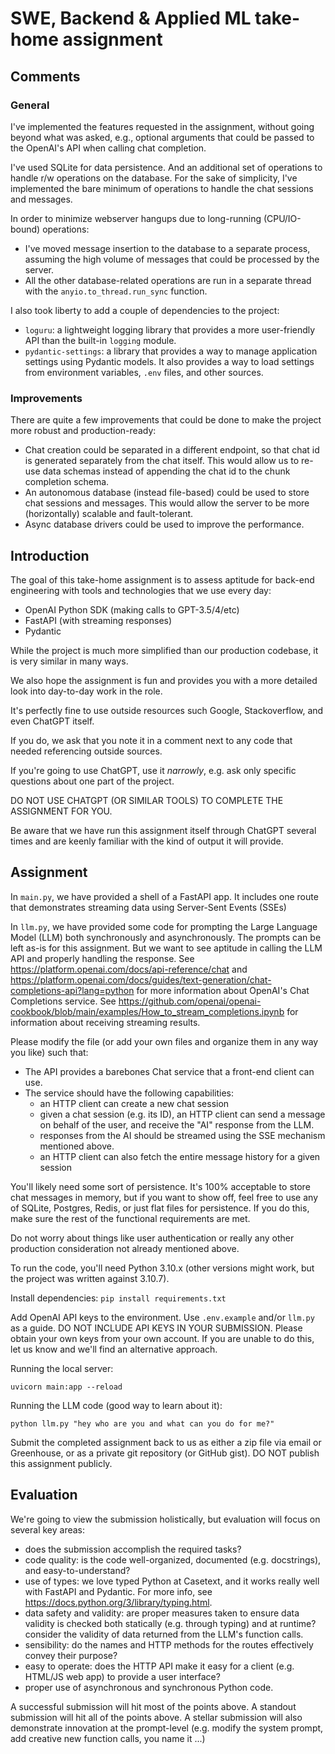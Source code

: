 # SWE, Backend & Applied ML take-home assignment

## Comments

### General

I've implemented the features requested in the assignment, without going beyond what was asked, e.g., optional arguments that could be passed to the OpenAI's API when calling chat completion.

I've used SQLite for data persistence. And an additional set of operations to handle r/w operations on the database. 
For the sake of simplicity, I've implemented the bare minimum of operations to handle the chat sessions and messages.

In order to minimize webserver hangups due to long-running (CPU/IO-bound) operations:
- I've moved message insertion to the database to a separate process, assuming the high volume of messages that could be processed by the server.
- All the other database-related operations are run in a separate thread with the `anyio.to_thread.run_sync` function.

I also took liberty to add a couple of dependencies to the project:
- `loguru`: a lightweight logging library that provides a more user-friendly API than the built-in `logging` module.
- `pydantic-settings`: a library that provides a way to manage application settings using Pydantic models. It also provides a way to load settings from environment variables, `.env` files, and other sources.

### Improvements

There are quite a few improvements that could be done to make the project more robust and production-ready:

- Chat creation could be separated in a different endpoint, so that chat id is generated separately from the chat itself. This would allow us to re-use data schemas instead of appending the chat id to the chunk completion schema.
- An autonomous database (instead file-based) could be used to store chat sessions and messages. This would allow the server to be more (horizontally) scalable and fault-tolerant.
- Async database drivers could be used to improve the performance.


## Introduction

The goal of this take-home assignment is to assess aptitude for back-end engineering with tools and technologies that we use every day:

- OpenAI Python SDK (making calls to GPT-3.5/4/etc)
- FastAPI (with streaming responses)
- Pydantic

While the project is much more simplified than our production codebase, it is very similar in many ways.

We also hope the assignment is fun and provides you with a more detailed look into day-to-day work in the role.

It's perfectly fine to use outside resources such Google, Stackoverflow, and even ChatGPT itself. 

If you do, we ask that you note it in a comment next to any code that needed referencing outside sources.

If you're going to use ChatGPT, use it _narrowly_, e.g. ask only specific questions about one part of the project.

DO NOT USE CHATGPT (OR SIMILAR TOOLS) TO COMPLETE THE ASSIGNMENT FOR YOU.

Be aware that we have run this assignment itself through ChatGPT several times and are keenly familiar with the kind of output it will provide.

## Assignment

In `main.py`, we have provided a shell of a FastAPI app. It includes one route that demonstrates streaming data using Server-Sent Events (SSEs)

In `llm.py`, we have provided some code for prompting the Large Language Model (LLM) both synchronously and asynchronously. The prompts can be left as-is for this assignment. But we want to see aptitude in calling the LLM API and properly handling the response. See https://platform.openai.com/docs/api-reference/chat and https://platform.openai.com/docs/guides/text-generation/chat-completions-api?lang=python for more information about OpenAI's Chat Completions service. See https://github.com/openai/openai-cookbook/blob/main/examples/How_to_stream_completions.ipynb for information about receiving streaming results.

Please modify the file (or add your own files and organize them in any way you like) such that:
- The API provides a barebones Chat service that a front-end client can use.
- The service should have the following capabilities:
    - an HTTP client can create a new chat session
    - given a chat session (e.g. its ID), an HTTP client can send a message on behalf of the user, and receive the "AI" response from the LLM.
    - responses from the AI should be streamed using the SSE mechanism mentioned above.
    - an HTTP client can also fetch the entire message history for a given session

You'll likely need some sort of persistence. It's 100% acceptable to store chat messages in memory, but if you want to show off, feel free to use any of SQLite, Postgres, Redis, or just flat files for persistence. If you do this, make sure the rest of the functional requirements are met.

Do not worry about things like user authentication or really any other production consideration not already mentioned above.

To run the code, you'll need Python 3.10.x (other versions might work, but the project was written against 3.10.7).

Install dependencies: `pip install requirements.txt`

Add OpenAI API keys to the environment. Use `.env.example` and/or `llm.py` as a guide. DO NOT INCLUDE API KEYS IN YOUR SUBMISSION. Please obtain your own keys from your own account. If you are unable to do this, let us know and we'll find an alternative approach.

Running the local server:
```
uvicorn main:app --reload
```

Running the LLM code (good way to learn about it):

```
python llm.py "hey who are you and what can you do for me?" 
```

Submit the completed assignment back to us as either a zip file via email or Greenhouse, or as a private git repository (or GitHub gist). DO NOT publish this assignment publicly.

## Evaluation

We're going to view the submission holistically, but evaluation will focus on several key areas:
- does the submission accomplish the required tasks?
- code quality: is the code well-organized, documented (e.g. docstrings), and easy-to-understand?
- use of types: we love typed Python at Casetext, and it works really well with FastAPI and Pydantic. For more info, see https://docs.python.org/3/library/typing.html.
- data safety and validity: are proper measures taken to ensure data validity is checked both statically (e.g. through typing) and at runtime? consider the validity of data returned from the LLM's function calls.
- sensibility: do the names and HTTP methods for the routes effectively convey their purpose?
- easy to operate: does the HTTP API make it easy for a client (e.g. HTML/JS web app) to provide a user interface?
- proper use of asynchronous and synchronous Python code.

A successful submission will hit most of the points above. 
A standout submission will hit all of the points above.
A stellar submission will also demonstrate innovation at the prompt-level (e.g. modify the system prompt, add creative new function calls, you name it ...)


